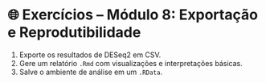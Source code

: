 # 🌐 Exercícios – Módulo 8: Exportação e Reprodutibilidade

1. Exporte os resultados de DESeq2 em CSV.
2. Gere um relatório `.Rmd` com visualizações e interpretações básicas.
3. Salve o ambiente de análise em um `.RData`.